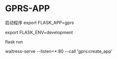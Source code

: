 # GPRS-APP


启动程序
export FLASK_APP=gprs

export FLASK_ENV=development

flask run



waitress-serve --listen=*:80 --call 'gprs:create_app' 


